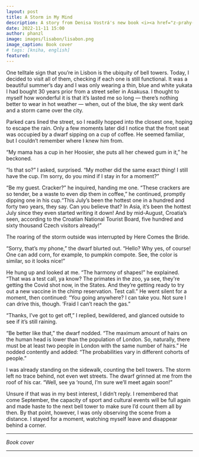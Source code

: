 ```yaml
---
layout: post
title: A Storm in My Mind
description: A story from Denisa Vostrá's new book <i><a href="z-prahy-do-lisabonu-a-zpet/" target="_blank">From Prague to Lisbon and Back</i></a>, translated into English by Prokop Hanžl
date: 2022-11-11 15:00
author: phanzl
image: images/lisabon/lisabon.png
image_caption: Book cover
# tags: [kniha, english]
featured:
---
```


One telltale sign that you’re in Lisbon is the ubiquity of bell towers. Today, I decided to visit all of them, checking if each one is still functional. It was a beautiful summer’s day and I was only wearing a thin, blue and white yukata I had bought 30 years prior from a street seller in Asakusa. I thought to myself how wonderful it is that it’s lasted me so long — there’s nothing better to wear in hot weather — when, out of the blue, the sky went dark and a storm came over the city.

Parked cars lined the street, so I readily hopped into the closest one, hoping to escape the rain. Only a few moments later did I notice that the front seat was occupied by a dwarf sipping on a cup of coffee. He seemed familiar, but I couldn’t remember where I knew him from.

“My mama has a cup in her Hoosier, she puts all her chewed gum in it,” he beckoned.

“Is that so?” I asked, surprised. “My mother did the same exact thing! I still have the cup. I’m sorry, do you mind if I stay in for a moment?”

“Be my guest. Cracker?” he inquired, handing me one. “These crackers are so tender, be a waste to even dip them in coffee,” he continued, promptly dipping one in his cup.“This July’s been the hottest one in a hundred and forty two years, they say. Can you believe that? In Asia, it’s been the hottest July since they even started writing it down! And by mid-August, Croatia’s seen, according to the Croatian National Tourist Board, five hundred and sixty thousand Czech visitors already!”

The roaring of the storm outside was interrupted by Here Comes the Bride.

“Sorry, that’s my phone,” the dwarf blurted out. “Hello? Why yes, of course! One can add corn, for example, to pumpkin compote. See, the color is similar, so it looks nice!”

He hung up and looked at me. “The harmony of shapes!” he explained. “That was a test call, ya know? The primates in the zoo, ya see, they're getting the Covid shot now, in the States. And they’re getting ready to try out a new vaccine in the chimp reservation. Test call.” He went silent for a moment, then continued: “You going anywhere? I can take you. Not sure I can drive this, though. ‘Fraid I can’t reach the gas.”

“Thanks, I’ve got to get off,” I replied, bewildered, and glanced outside to see if it’s still raining.

“Be better like that,” the dwarf nodded. “The maximum amount of hairs on the human head is lower than the population of London. So, naturally, there must be at least two people in London with the same number of hairs.” He nodded contently and added: “The probabilities vary in different cohorts of people.”

I was already standing on the sidewalk, counting the bell towers. The storm left no trace behind, not even wet streets. The dwarf grinned at me from the roof of his car. “Well, see ya ‘round, I’m sure we’ll meet again soon!”

Unsure if that was in my best interest, I didn’t reply. I remembered that come September, the capacity of sport and cultural events will be full again and made haste to the next bell tower to make sure I’d count them all by then. By that point, however, I was only observing the scene from a distance. I stayed for a moment, watching myself leave and disappear behind a corner.

---

<div class="gallery-box">
  <div class="gallery">
    <img src="{{site.baseurl}}/images/lisabon/lisabon.png" loading="lazy" alt="">
  </div>
  <em>Book cover</em>
</div>

---
